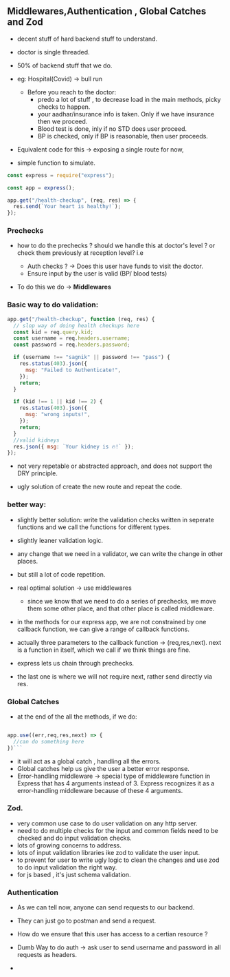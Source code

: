 ## Middlewares,Authentication , Global Catches and Zod

- decent stuff of hard backend stuff to understand.
- doctor is single threaded.
- 50% of backend stuff that we do.
- eg: Hospital(Covid) -> bull run

  - Before you reach to the doctor:
    - predo a lot of stuff , to decrease load in the main methods, picky checks to happen.
    - your aadhar/insurance info is taken. Only if we have insurance then we proceed.
    - Blood test is done, inly if no STD does user proceed.
    - BP is checked, only if BP is reasonable, then user proceeds.

- Equivalent code for this -> exposing a single route for now,
- simple function to simulate.

```js
const express = require("express");

const app = express();

app.get("/health-checkup", (req, res) => {
  res.send(`Your heart is healthy!`);
});
```

### Prechecks

- how to do the prechecks ? should we handle this at doctor's level ? or check them previously at reception level?
  i.e

  - Auth checks ? -> Does this user have funds to visit the doctor.
  - Ensure input by the user is valid (BP/ blood tests)

- To do this we do -> **Middlewares**

### Basic way to do validation:

```javascript
app.get("/health-checkup", function (req, res) {
  // slop way of doing health checkups here
  const kid = req.query.kid;
  const username = req.headers.username;
  const password = req.headers.password;

  if (username !== "sagnik" || password !== "pass") {
    res.status(403).json({
      msg: "Failed to Authenticate!",
    });
    return;
  }

  if (kid !== 1 || kid !== 2) {
    res.status(403).json({
      msg: "wrong inputs!",
    });
    return;
  }
  //valid kidneys
  res.json({ msg: `Your kidney is 🔥!` });
});
```

- not very repetable or abstracted approach, and does not support the DRY principle.

- ugly solution of create the new route and repeat the code.

### better way:

- slightly better solution: write the validation checks written in seperate functions and we call the functions for different types.
- slightly leaner validation logic.
- any change that we need in a validator, we can write the change in other places.

- but still a lot of code repetition.
- real optimal solution -> use middlewares

  - since we know that we need to do a series of prechecks, we move them some other place, and that other place is called middleware.

- in the methods for our express app, we are not constrained by one callback function, we can give a range of callback functions.
- actually three parameters to the callback function -> (req,res,next). next is a function in itself, which we call if we think things are fine.
- express lets us chain through prechecks.
- the last one is where we will not require next, rather send directly via res.

### Global Catches

- at the end of the all the methods, if we do:

````js

app.use((err,req,res,next) => {
  //can do something here
})```
````

- it will act as a global catch , handling all the errors.
- Global catches help us give the user a better error response.
- Error-handling middleware -> special type of middleware function in Express that has 4 arguments instead of 3. Express recognizes it as a error-handling middleware because of these 4 arguments.

### Zod.

- very common use case to do user validation on any http server.
- need to do multiple checks for the input and common fields need to be checked and do input validation checks.
- lots of growing concerns to address.
- lots of input validation libraries ike zod to validate the user input.
- to prevent for user to write ugly logic to clean the changes and use zod to do input validation the right way.
- for js based , it's just schema validation.

### Authentication

- As we can tell now, anyone can send requests to our backend.
- They can just go to postman and send a request.
- How do we ensure that this user has access to a certian resource ?

- Dumb Way to do auth -> ask user to send username and password in all requests as headers.

-
